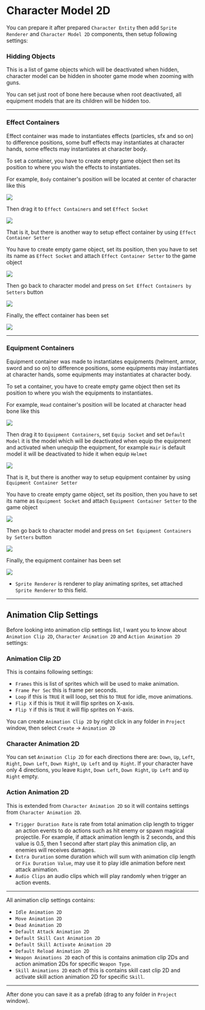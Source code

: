 # Character Model 2D

You can prepare it after prepared `Character Entity` then add `Sprite Renderer` and `Character Model 2D` components, then setup following settings:

### Hidding Objects

This is a list of game objects which will be deactivated when hidden, character model can be hidden in shooter game mode when zooming with guns.

You can set just root of bone here because when root deactivated, all equipment models that are its children will be hidden too.

* * *

### Effect Containers

Effect container was made to instantiates effects (particles, sfx and so on) to difference positions, some buff effects may instantiates at character hands, some effects may instantiates at character body.

To set a container, you have to create empty game object then set its position to where you wish the effects to instantiates.

For example, `Body` container's position will be located at center of character like this

![](../images/105/1.png)

Then drag it to `Effect Containers` and set `Effect Socket`

![](../images/105/2.png)

That is it, but there is another way to setup effect container by using `Effect Container Setter`

You have to create empty game object, set its position, then you have to set its name as `Effect Socket` and attach `Effect Container Setter` to the game object

![](../images/105/3.png)

Then go back to character model and press on `Set Effect Containers by Setters` button

![](../images/105/4.png)

Finally, the effect container has been set

![](../images/105/5.png)

* * *

### Equipment Containers

Equipment container was made to instantiates equipments (helment, armor, sword and so on) to difference positions, some equipments may instantiates at character hands, some equipments may instantiates at character body.

To set a container, you have to create empty game object then set its position to where you wish the equipments to instantiates.

For example, `Head` container's position will be located at character head bone like this

![](../images/105/6.png)

Then drag it to `Equipment Containers`, set `Equip Socket` and set `Default Model` it is the model which will be deactivated when equip the equipment and activated when unequip the equipment, for example `Hair` is default model it will be deactivated to hide it when equip `Helmet`

![](../images/105/7.png)

That is it, but there is another way to setup equipment container by using `Equipment Container Setter`

You have to create empty game object, set its position, then you have to set its name as `Equipment Socket` and attach `Equipment Container Setter` to the game object

![](../images/105/8.png)

Then go back to character model and press on `Set Equipment Containers by Setters` button

![](../images/105/9.png)

Finally, the equipment container has been set

![](../images/105/10.png)
*   `Sprite Renderer` is renderer to play animating sprites, set attached `Sprite Renderer` to this field.

* * *

## Animation Clip Settings

Before looking into animation clip settings list, I want you to know about `Animation Clip 2D`, `Character Animation 2D` and `Action Animation 2D` settings:

### Animation Clip 2D

This is contains following settings:
*   `Frames` this is list of sprites which will be used to make animation.
*   `Frame Per Sec` this is frame per seconds.
*   `Loop` if this is `TRUE` it will loop, set this to `TRUE` for idle, move animations.
*   `Flip X` if this is `TRUE` it will flip sprites on X-axis.
*   `Flip Y` if this is `TRUE` it will flip sprites on Y-axis.

You can create `Animation Clip 2D` by right click in any folder in `Project` window, then select `Create` -> `Animation 2D`

### Character Animation 2D

You can set `Animation Clip 2D` for each directions there are: `Down`, `Up`, `Left`, `Right`, `Down Left`, `Down Right`, `Up Left` and `Up Right`. If your character have only 4 directions, you leave `Right`, `Down Left`, `Down Right`, `Up Left` and `Up Right` empty.

### Action Animation 2D

This is extended from `Character Animation 2D` so it will contains settings from `Character Animation 2D`.

*   `Trigger Duration Rate` is rate from total animation clip length to trigger an action events to do actions such as hit enemy or spawn magical projectile. For example, if attack animation length is 2 seconds, and this value is 0.5, then 1 second after start play this animation clip, an enemies will receives damages.
*   `Extra Duration` some duration which will sum with animation clip length or `Fix Duration Value`, may use it to play idle animation before next attack animation.
*   `Audio Clips` an audio clips which will play randomly when trigger an action events.

* * *

All animation clip settings contains:

*   `Idle Animation 2D`
*   `Move Animation 2D`
*   `Dead Animation 2D`
*   `Default Attack Animation 2D`
*   `Default Skill Cast Animation 2D`
*   `Default Skill Activate Animation 2D`
*   `Default Reload Animation 2D`
*   `Weapon Animations 2D` each of this is contains animation clip 2Ds and action animation 2Ds for specific `Weapon Type`.
*   `Skill Animations 2D` each of this is contains skill cast clip 2D and activate skill action animation 2D for specific `Skill`.

* * *

After done you can save it as a prefab (drag to any folder in `Project` window).